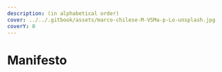 ```yaml
---
description: (in alphabetical order)
cover: ../../.gitbook/assets/marco-chilese-M-VSMa-p-Lo-unsplash.jpg
coverY: 0
---
```


# Manifesto

